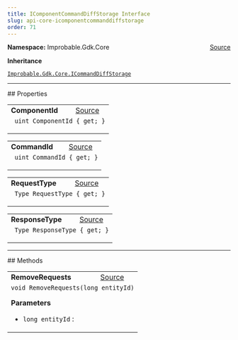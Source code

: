 ```yaml
---
title: IComponentCommandDiffStorage Interface
slug: api-core-icomponentcommanddiffstorage
order: 71
---
```


<p><b>Namespace:</b> Improbable.Gdk.Core<span style="float: right"><a href="https://www.github.com/spatialos/gdk-for-unity/blob/0.3.3/workers/unity/Packages/io.improbable.gdk.core/Worker/DiffStorage.cs/#L25">Source</a></span></p>



</p>
<p><b>Inheritance</b></p>

<code>[Improbable.Gdk.Core.ICommandDiffStorage](doc:api-core-icommanddiffstorage)</code>








</p>
<hr style="width:100%; border-top-color:#d8d8d8" />
## Properties


</p>


<table class="io-api-doc">    <tr>        <td class="io-api-doc-name"><a id="componentid"></a><b>ComponentId</b></td>        <td class="io-api-doc-source"><a href="https://www.github.com/spatialos/gdk-for-unity/blob/0.3.3/workers/unity/Packages/io.improbable.gdk.core/Worker/DiffStorage.cs/#L27">Source</a></td>    </tr>    <tr>        <td class="io-api-doc-content" colspan="2"><code> uint ComponentId { get; }</code></p></td>    </tr></table>
<table class="io-api-doc">    <tr>        <td class="io-api-doc-name"><a id="commandid"></a><b>CommandId</b></td>        <td class="io-api-doc-source"><a href="https://www.github.com/spatialos/gdk-for-unity/blob/0.3.3/workers/unity/Packages/io.improbable.gdk.core/Worker/DiffStorage.cs/#L28">Source</a></td>    </tr>    <tr>        <td class="io-api-doc-content" colspan="2"><code> uint CommandId { get; }</code></p></td>    </tr></table>
<table class="io-api-doc">    <tr>        <td class="io-api-doc-name"><a id="requesttype"></a><b>RequestType</b></td>        <td class="io-api-doc-source"><a href="https://www.github.com/spatialos/gdk-for-unity/blob/0.3.3/workers/unity/Packages/io.improbable.gdk.core/Worker/DiffStorage.cs/#L30">Source</a></td>    </tr>    <tr>        <td class="io-api-doc-content" colspan="2"><code> Type RequestType { get; }</code></p></td>    </tr></table>
<table class="io-api-doc">    <tr>        <td class="io-api-doc-name"><a id="responsetype"></a><b>ResponseType</b></td>        <td class="io-api-doc-source"><a href="https://www.github.com/spatialos/gdk-for-unity/blob/0.3.3/workers/unity/Packages/io.improbable.gdk.core/Worker/DiffStorage.cs/#L31">Source</a></td>    </tr>    <tr>        <td class="io-api-doc-content" colspan="2"><code> Type ResponseType { get; }</code></p></td>    </tr></table>





</p>
<hr style="width:100%; border-top-color:#d8d8d8" />
## Methods


</p>


<table class="io-api-doc">    <tr>        <td class="io-api-doc-name"><a id="removerequests-long"></a><b>RemoveRequests</b></td>        <td class="io-api-doc-source"><a href="https://www.github.com/spatialos/gdk-for-unity/blob/0.3.3/workers/unity/Packages/io.improbable.gdk.core/Worker/DiffStorage.cs/#L33">Source</a></td>    </tr>    <tr>        <td class="io-api-doc-content" colspan="2"><code>void RemoveRequests(long entityId)</code></p></p><b>Parameters</b><ul><li><code>long entityId</code> : </li></ul></td>    </tr></table>



